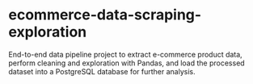 # ecommerce-data-scraping-exploration
End-to-end data pipeline project to extract e-commerce product data, perform cleaning and exploration with Pandas, and load the processed dataset into a PostgreSQL database for further analysis.
